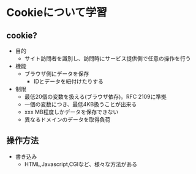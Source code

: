 Cookieについて学習
=================

cookie?
-------

* 目的
    * サイト訪問者を識別し、訪問時にサービス提供側で任意の操作を行う
* 機能
    * ブラウザ側にデータを保存
        * IDとデータを紐付けたりする
* 制限
    * 最低20個の変数を扱える(ブラウザ依存)。RFC 2109に準拠
    * 一個の変数につき、最低4KB扱うことが出来る
    * xxx MB程度しかデータを保存できない
    * 異なるドメインのデータを取得負荷


操作方法
--------

* 書き込み
    * HTML,Javascript,CGIなど、様々な方法がある

